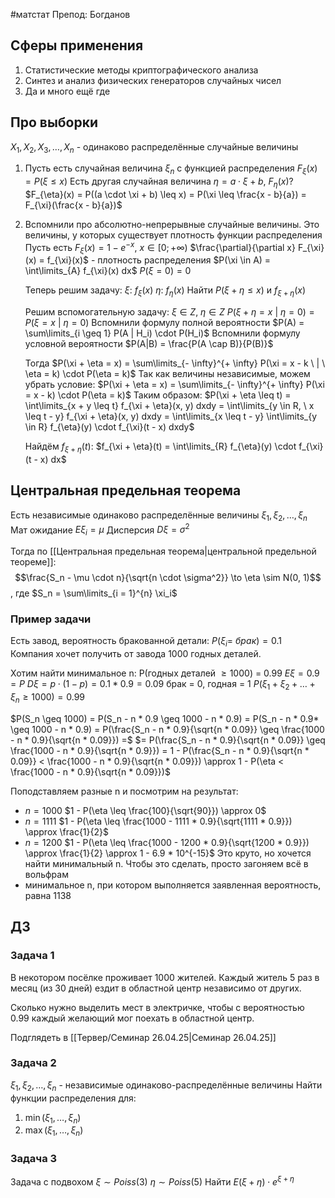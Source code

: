 #матстат 
Препод: Богданов 

## Сферы применения
1. Статистические методы криптографического анализа
2. Синтез и анализ физических генераторов случайных чисел
3. Да и много ещё где

## Про выборки
$X_1, X_2, X_3, \dots, X_n$ - одинаково распределённые случайные величины

1. Пусть есть случайная величина $\xi_n$ с функцией распределения $F_{\xi}(x) = P(\xi \leq x)$
	Есть другая случайная величина $\eta = a \cdot \xi + b, \ F_{\eta}(x)?$
	$F_{\eta}(x) = P((a \cdot \xi + b) \leq x) = P(\xi \leq \frac{x - b}{a}) = F_{\xi}(\frac{x - b}{a})$
2. Вспомнили про абсолютно-непрерывные случайные величины. Это величины, у которых существует плотность функции распределения
	Пусть есть $F_{\xi}(x) = 1 - e^{-x}, \ x \in [0; + \infty)$
	$\frac{\partial}{\partial x} F_{\xi}(x) = f_{\xi}(x)$ - плотность распределения
	$P(\xi \in A) = \int\limits_{A} f_{\xi}(x) dx$
	$P(\xi = 0) = 0$
	
	Теперь решим задачу:
	$\xi: \ f_{\xi}(x)$
	$\eta: \ f_{\eta}(x)$
	Найти $P(\xi + \eta \leq x)$ и $f_{\xi + \eta}(x)$
	
	Решим вспомогательную задачу:
	$\xi \in Z, \ \eta \in Z$
	$P(\xi + \eta = x \ | \ \eta = 0) = P(\xi = x \ | \ \eta = 0)$
	Вспомнили формулу полной вероятности $P(A) = \sum\limits_{i \geq 1} P(A | H_i) \cdot P(H_i)$
	Вспомнили формулу условной вероятности $P(A|B) = \frac{P(A \cap B)}{P(B)}$
	
	Тогда $P(\xi + \eta = x) = \sum\limits_{- \infty}^{+ \infty} P(\xi = x - k \ | \ \eta = k) \cdot P(\eta = k)$
	Так как величины независимые, можем убрать условие:
	$P(\xi + \eta = x) = \sum\limits_{- \infty}^{+ \infty} P(\xi = x - k) \cdot P(\eta = k)$
	Таким образом:
	$P(\xi + \eta \leq t) = \int\limits_{x + y \leq t} f_{\xi + \eta}(x, y) dxdy = \int\limits_{y \in R, \ x \leq t - y} f_{\xi + \eta}(x, y) dxdy = \int\limits_{x \leq t - y} \int\limits_{y \in R} f_{\eta}(y) \cdot f_{\xi}(t - x) dxdy$
	
	Найдём $f_{\xi + \eta}(t)$:
	$f_{\xi + \eta}(t) = \int\limits_{R} f_{\eta}(y) \cdot f_{\xi}(t - x) dx$

## Центральная предельная теорема
Есть независимые одинаково распределённые величины $\xi_1, \xi_2, \dots, \xi_n$
Мат ожидание $E \xi_i = \mu$
Дисперсия $D \xi = \sigma^2$

Тогда по [[Центральная предельная теорема|центральной предельной теореме]]:
$$\frac{S_n - \mu \cdot n}{\sqrt{n \cdot \sigma^2}} \to \eta \sim N(0, 1)$$, где $S_n = \sum\limits_{i = 1}^{n} \xi_i$

### Пример задачи
Есть завод, вероятность бракованной детали: $P(\xi_i = \ брак) = 0.1$
Компания хочет получить от завода 1000 годных деталей.

Хотим найти минимальное n: P(годных деталей $\geq 1000$) = 0.99
$E \xi = 0.9 = P$
$D \xi = p \cdot (1 - p) = 0.1 * 0.9 = 0.09$
брак = 0, годная = 1
$P(\xi_1 + \xi_2 + \dots + \xi_n \geq 1000) = 0.99$

$P(S_n \geq 1000) = P(S_n - n * 0.9 \geq 1000 - n * 0.9) = P(S_n - n * 0.9* \geq 1000 - n * 0.9) = P(\frac{S_n - n * 0.9}{\sqrt{n * 0.09}} \geq \frac{1000 - n * 0.9}{\sqrt{n * 0.09}}) =$
$= P(\frac{S_n - n * 0.9}{\sqrt{n * 0.09}} \geq \frac{1000 - n * 0.9}{\sqrt{n * 0.9}}) = 1 - P(\frac{S_n - n * 0.9}{\sqrt{n * 0.09}} < \frac{1000 - n * 0.9}{\sqrt{n * 0.09}}) \approx 1 - P(\eta < \frac{1000 - n * 0.9}{\sqrt{n * 0.09}})$

Поподставляем разные n и посмотрим на результат:
- $n = 1000$
	$1 - P(\eta \leq \frac{100}{\sqrt{90}}) \approx 0$
- $n = 1111$
	$1 - P(\eta \leq \frac{1000 - 1111 * 0.9}{\sqrt{1111 * 0.9}}) \approx \frac{1}{2}$
- $n = 1200$
	$1 - P(\eta \leq \frac{1000 - 1200 * 0.9}{\sqrt{1200 * 0.9}}) \approx \frac{1}{2} \approx 1 - 6.9 * 10^{-15}$
	Это круто, но хочется найти минимальный n. Чтобы это сделать, просто загоняем всё в вольфрам
- минимальное n, при котором выполняется заявленная вероятность, равна 1138

## ДЗ
### Задача 1
В некотором посёлке проживает 1000 жителей.
Каждый житель 5 раз в месяц (из 30 дней) ездит в областной центр независимо от других.

Сколько нужно выделить мест в электричке, чтобы с вероятностью 0.99 каждый желающий мог поехать в областной центр.

Подглядеть в [[Тервер/Семинар 26.04.25|Семинар 26.04.25]]

### Задача 2
$\xi_1, \xi_2, \dots, \xi_n$ - независимые одинаково-распределённые величины
Найти функции распределения для:
1) $\min(\xi_1, \dots, \xi_n)$
2) $\max(\xi_1, \dots, \xi_n)$

### Задача 3
Задача с подвохом
$\xi \sim Poiss(3)$
$\eta \sim Poiss(5)$
Найти $E(\xi + \eta) \cdot e^{\xi + \eta}$